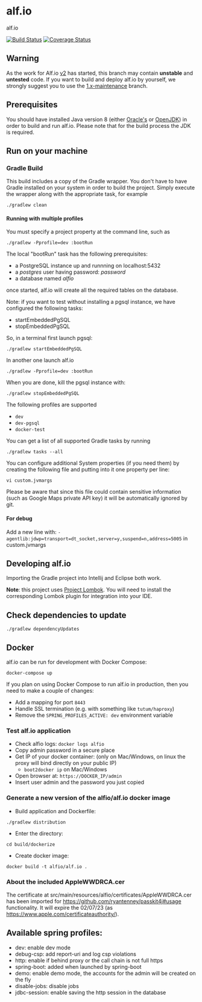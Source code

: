 alf.io
========

alf.io

[![Build Status](http://img.shields.io/travis/alfio-event/alf.io/master.svg)](https://travis-ci.org/alfio-event/alf.io) [![Coverage Status](https://img.shields.io/coveralls/alfio-event/alf.io.svg)](https://coveralls.io/r/alfio-event/alf.io)

## Warning

As the work for Alf.io [v2](https://github.com/alfio-event/alf.io/milestones) has started, this branch may contain **unstable** and **untested** code. 
If you want to build and deploy alf.io by yourself, we strongly suggest you to use the [1.x-maintenance](https://github.com/alfio-event/alf.io/tree/1.x-maintenance) branch.  

## Prerequisites

You should have installed Java version 8 (either [Oracle's](http://www.oracle.com/technetwork/java/javase/downloads/index.html) or [OpenJDK](http://openjdk.java.net/install/)) in order to build and run alf.io. Please note that for the build process the JDK is required.

## Run on your machine

### Gradle Build

This build includes a copy of the Gradle wrapper. You don't have to have Gradle installed on your system in order to build
the project. Simply execute the wrapper along with the appropriate task, for example

```
./gradlew clean
```

#### Running with multiple profiles

You must specify a project property at the command line, such as
```
./gradlew -Pprofile=dev :bootRun
```
The local "bootRun" task has the following prerequisites:

- a PostgreSQL instance up and runnning on localhost:5432
- a _postgres_ user having password: _password_
- a database named _alfio_

once started, alf.io will create all the required tables on the database.

Note: if you want to test without installing a pgsql instance, we have configured the following tasks:

- startEmbeddedPgSQL
- stopEmbeddedPgSQL

So, in a terminal first launch pgsql:

```
./gradlew startEmbeddedPgSQL
```

In another one launch alf.io

```
./gradlew -Pprofile=dev :bootRun
```

When you are done, kill the pgsql instance with:

```
./gradlew stopEmbeddedPgSQL
```


The following profiles are supported

 * `dev`
 * `dev-pgsql`
 * `docker-test`

You can get a list of all supported Gradle tasks by running
```
./gradlew tasks --all
```

You can configure additional System properties (if you need them) by creating the following file and putting into it one property per line:
```
vi custom.jvmargs
```

Please be aware that since this file could contain sensitive information (such as Google Maps private API key) it will be automatically ignored by git.

#### For debug

Add a new line with: `-agentlib:jdwp=transport=dt_socket,server=y,suspend=n,address=5005` in custom.jvmargs


## Developing alf.io
Importing the Gradle project into Intellij and Eclipse both work.

**Note**: this project uses [Project Lombok](https://projectlombok.org/). You will need to install the corresponding Lombok plugin for integration into your IDE.

## Check dependencies to update

`./gradlew dependencyUpdates`

## Docker

alf.io can be run for development with Docker Compose:

    docker-compose up

If you plan on using Docker Compose to run alf.io in production, then you need
to make a couple of changes:

* Add a mapping for port `8443`
* Handle SSL termination (e.g. with something like `tutum/haproxy`)
* Remove the `SPRING_PROFILES_ACTIVE: dev` environment variable

### Test alf.io application
 * Check alfio logs: `docker logs alfio`
 * Copy admin password in a secure place
 * Get IP of your docker container: (only on Mac/Windows, on linux the proxy will bind directly on your public IP)
    * `boot2docker ip` on Mac/Windows
 * Open browser at: `https://DOCKER_IP/admin`
 * Insert user admin and the password you just copied

### Generate a new version of the alfio/alf.io docker image

 * Build application and Dockerfile:
 ```
 ./gradlew distribution
 ```

 * Enter the directory:
 ```
 cd build/dockerize
 ```

 * Create docker image:
 ```
 docker build -t alfio/alf.io .
 ```

### About the included AppleWWDRCA.cer

The certificate at src/main/resources/alfio/certificates/AppleWWDRCA.cer has been imported for https://github.com/ryantenney/passkit4j#usage functionality.
It will expire the 02/07/23 (as https://www.apple.com/certificateauthority/).

## Available spring profiles:

 - dev: enable dev mode
 - debug-csp: add report-uri and log csp violations
 - http: enable if behind proxy or the call chain is not full https
 - spring-boot: added when launched by spring-boot
 - demo: enable demo mode, the accounts for the admin will be created on the fly
 - disable-jobs: disable jobs
 - jdbc-session: enable saving the http session in the database
